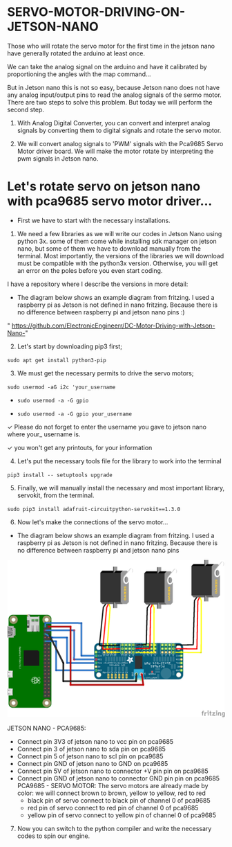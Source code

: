 # SERVO-MOTOR-DRIVING-ON-JETSON-NANO

Those who will rotate the servo motor for the first time in the jetson nano have generally rotated the arduino at least once.

We can take the analog signal on the arduino and have it calibrated by proportioning the angles with the map command...

But in Jetson nano this is not so easy, because Jetson nano does not have any analog input/output pins to read the analog signals of the sermo motor. There are two steps to solve this problem. But today we will perform the second step.

1) With Analog Digital Converter, you can convert and interpret analog signals by converting them to digital signals and rotate the servo motor.

2) We will convert analog signals to 'PWM' signals with the Pca9685 Servo Motor driver board. We will make the motor rotate by interpreting the pwm signals in Jetson nano.

# Let's rotate servo on jetson nano with pca9685 servo motor driver...

- First we have to start with the necessary installations.

1) We need a few libraries as we will write our codes in Jetson Nano using python 3x. some of them come while installing sdk manager on jetson nano, but some of them we have to download manually from the terminal. Most importantly, the versions of the libraries we will download must be compatible with the python3x version. Otherwise, you will get an error on the poles before you even start coding.

 I have a repository where I describe the versions in more detail:
 
  - The diagram below shows an example diagram from fritzing. I used a raspberry pi as Jetson is not defined in nano fritzing. Because there is no difference between raspberry pi and jetson nano pins :)


" https://github.com/ElectronicEngineerr/DC-Motor-Driving-with-Jetson-Nano-"

2) Let's start by downloading pip3 first;

`sudo apt get install python3-pip`

3) We must get the necessary permits to drive the servo motors;

`sudo usermod -aG i2c 'your_username`

- `sudo usermod -a -G gpio`

- `sudo usermod -a -G gpio your_username`

✓ Please do not forget to enter the username you gave to jetson nano where your_ username is.

✓ you won't get any printouts, for your information

4) Let's put the necessary tools file for the library to work into the terminal

`pip3 install -- setuptools upgrade`

5) Finally, we will manually install the necessary and most important library, servokit, from the terminal.

`sudo pip3 install adafruit-circuitpython-servokit==1.3.0`

6) Now let's make the connections of the servo motor...
 - The diagram below shows an example diagram from fritzing. I used a raspberry pi as Jetson is not defined in nano fritzing. Because there is no difference between raspberry pi and jetson nano pins


![JETSON NANO - PCA9685- SERVO MOTORS](https://github.com/ElectronicEngineerr/SERVO-MOTOR-DRIVING-ON-JETSON-NANO/blob/main/Untitled%20Sketch%203_bb.png)


  JETSON NANO - PCA9685:
   -  Connect pin 3V3 of jetson nano to vcc pin on pca9685
   -  Connect pin 3 of jetson nano to sda pin on pca9685
   -  Connect pin 5 of jetson nano to scl pin on pca9685
   -  Connect pin GND of jetson nano to GND  on pca9685
   -  Connect pin 5V of jetson nano to connector +V pin pin on pca9685
   -  Connect pin GND of jetson nano to connector GND pin pin on pca9685
   PCA9685 - SERVO MOTOR:
       The servo motors are already made by color:
       we will connect brown to brown, yellow to yellow, red to red
        - black pin of servo connect to black pin of channel 0 of pca9685
        - red pin of servo connect to red pin of channel 0 of pca9685
        - yellow pin of servo connect to yellow pin of channel 0 of pca9685


7) Now you can switch to the python compiler and write the necessary codes to spin our engine.
